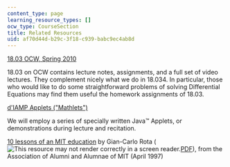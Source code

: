 ```yaml
---
content_type: page
learning_resource_types: []
ocw_type: CourseSection
title: Related Resources
uid: af70d44d-b29c-3f18-c939-babc9ec4ab8d
---
```


[18.03 OCW, Spring 2010](/courses/18-03-differential-equations-spring-2010)

18.03 on OCW contains lecture notes, assignments, and a full set of video lectures. They complement nicely what we do in 18.034. In particular, those who would like to do some straightforward problems of solving Differential Equations may find them useful the homework assignments of 18.03.

[d'IAMP Applets ("Mathlets")](http://math.mit.edu/daimp/)

We will employ a series of specially written Java™ Applets, or demonstrations during lecture and recitation.

[10 lessons of an MIT education](http://www.math.tamu.edu/~cyan/Rota/mitless.html) by Gian-Carlo Rota (![This resource may not render correctly in a screen reader.](/images/inacessible.gif)[PDF](http://www.ams.org/notices/200002/mem-rota.pdf)), from the Association of Alumni and Alumnae of MIT (April 1997)